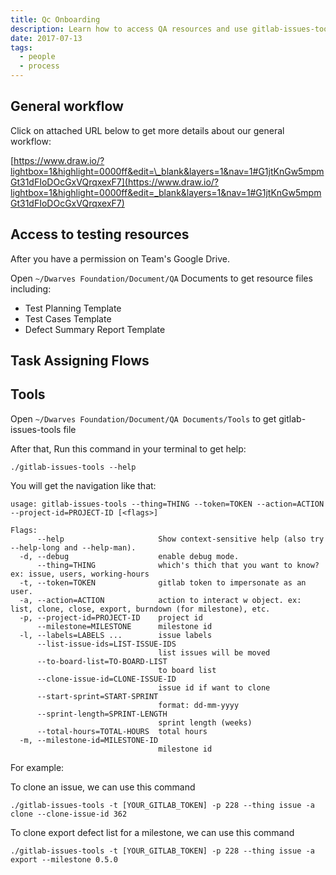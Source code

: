 ```yaml
---
title: Qc Onboarding
description: Learn how to access QA resources and use gitlab-issues-tools for managing tasks, cloning issues, and exporting defect reports with step-by-step commands and templates.
date: 2017-07-13
tags:
  - people
  - process
---
```


## General workflow

Click on attached URL below to get more details about our general workflow:

[https://www.draw.io/?lightbox=1&highlight=0000ff&edit=\_blank&layers=1&nav=1#G1jtKnGw5mpmGt31dFIoDOcGxVQrqxexF7](https://www.draw.io/?lightbox=1&highlight=0000ff&edit=_blank&layers=1&nav=1#G1jtKnGw5mpmGt31dFIoDOcGxVQrqxexF7)

## Access to testing resources

After you have a permission on Team's Google Drive.

Open `~/Dwarves Foundation/Document/QA` Documents to get resource files including:

- Test Planning Template
- Test Cases Template
- Defect Summary Report Template

## Task Assigning Flows

## Tools

Open `~/Dwarves Foundation/Document/QA Documents/Tools` to get gitlab-issues-tools file

After that, Run this command in your terminal to get help:

```plain_text
./gitlab-issues-tools --help
```

You will get the navigation like that:

```plain_text
usage: gitlab-issues-tools --thing=THING --token=TOKEN --action=ACTION --project-id=PROJECT-ID [<flags>]

Flags:
      --help                     Show context-sensitive help (also try --help-long and --help-man).
  -d, --debug                    enable debug mode.
      --thing=THING              which's thich that you want to know? ex: issue, users, working-hours
  -t, --token=TOKEN              gitlab token to impersonate as an user.
  -a, --action=ACTION            action to interact w object. ex: list, clone, close, export, burndown (for milestone), etc.
  -p, --project-id=PROJECT-ID    project id
      --milestone=MILESTONE      milestone id
  -l, --labels=LABELS ...        issue labels
      --list-issue-ids=LIST-ISSUE-IDS
                                 list issues will be moved
      --to-board-list=TO-BOARD-LIST
                                 to board list
      --clone-issue-id=CLONE-ISSUE-ID
                                 issue id if want to clone
      --start-sprint=START-SPRINT
                                 format: dd-mm-yyyy
      --sprint-length=SPRINT-LENGTH
                                 sprint length (weeks)
      --total-hours=TOTAL-HOURS  total hours
  -m, --milestone-id=MILESTONE-ID
                                 milestone id
```

For example:

To clone an issue, we can use this command

```plain_text
./gitlab-issues-tools -t [YOUR_GITLAB_TOKEN] -p 228 --thing issue -a clone --clone-issue-id 362
```

To clone export defect list for a milestone, we can use this command

```plain_text
./gitlab-issues-tools -t [YOUR_GITLAB_TOKEN] -p 228 --thing issue -a export --milestone 0.5.0
```

